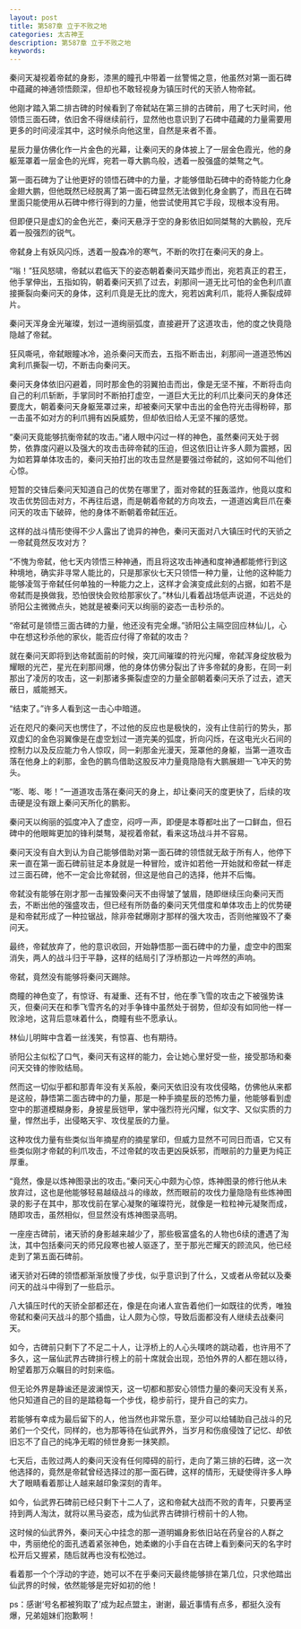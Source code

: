 ```yaml
---
layout: post
title: 第587章 立于不败之地
categories: 太古神王
description: 第587章 立于不败之地
keywords:
---
```


秦问天凝视着帝弑的身影，漆黑的瞳孔中带着一丝警惕之意，他虽然对第一面石碑中蕴藏的神通领悟颇深，但却也不敢轻视身为镇压时代的天骄人物帝弑。

他刚才踏入第二排古碑的时候看到了帝弑站在第三排的古碑前，用了七天时间，他领悟三面石碑，依旧舍不得继续前行，显然他也意识到了石碑中蕴藏的力量需要用更多的时间浸淫其中，这时候杀向他这里，自然是来者不善。

星辰力量仿佛化作一片金色的光幕，让秦问天的身体披上了一层金色霞光，他的身躯笼罩着一层金色的光辉，宛若一尊大鹏鸟般，透着一股强盛的桀骜之气。

第一面石碑为了让他更好的领悟石碑中的力量，才能够借助石碑中的奇特能力化身金翅大鹏，但他既然已经脱离了第一面石碑显然无法做到化身金鹏了，而且在石碑里面只能使用从石碑中修行得到的力量，他尝试使用其它手段，现根本没有用。

但即便只是虚幻的金色光芒，秦问天悬浮于空的身影依旧如同桀骜的大鹏般，充斥着一股强烈的锐气。

帝弑身上有妖风闪烁，透着一股森冷的寒气，不断的吹打在秦问天的身上。

“嗡！”狂风怒啸，帝弑以君临天下的姿态朝着秦问天踏步而出，宛若真正的君王，他手掌伸出，五指如钩，朝着秦问天抓了过去，刹那间一道无比可怕的金色利爪直接撕裂向秦问天的身体，这利爪竟是无比的庞大，宛若凶禽利爪，能将人撕裂成碎片。

秦问天浑身金光璀璨，划过一道绚丽弧度，直接避开了这道攻击，他的度之快竟隐隐越了帝弑。

狂风嘶吼，帝弑眼瞳冰冷，追杀秦问天而去，五指不断击出，刹那间一道道恐怖凶禽利爪撕裂一切，不断击向秦问天。

秦问天身体依旧闪避着，同时那金色的羽翼拍击而出，像是无坚不摧，不断将击向自己的利爪斩断，手掌同时不断拍打虚空，一道巨大无比的利爪比秦问天的身体还要庞大，朝着秦问天身躯笼罩过来，却被秦问天掌中击出的金色符光击得粉碎，那一击虽不如对方的利爪拥有凶戾威势，但却依旧给人无坚不摧的感觉。

“秦问天竟能够抗衡帝弑的攻击。”诸人眼中闪过一样的神色，虽然秦问天处于弱势，依靠度闪避以及强大的攻击击碎帝弑的压迫，但这依旧让许多人颇为震撼，因为如若算单体攻击的，秦问天拍打出的攻击显然是要强过帝弑的，这如何不叫他们心惊。

短暂的交锋后秦问天知道自己的优势在哪里了，面对帝弑的狂轰滥炸，他竟以度和攻击优势回击对方，不再往后退，而是朝着帝弑的方向攻去，一道道凶禽巨爪在秦问天的攻击下破碎，他的身体不断朝着帝弑压近。

这样的战斗情形使得不少人露出了诡异的神色，秦问天面对八大镇压时代的天骄之一帝弑竟然反攻对方？

“不愧为帝弑，他七天内领悟三种神通，而且将这攻击神通和度神通都能修行到这种境地，确实非寻常人能比的，只是那家伙七天只领悟一种力量，让他的这种能力能够凌驾于帝弑任何单独的一种能力之上，这样才会演变成此刻的占据，如若不是帝弑而是换做我，恐怕很快会败给那家伙了。”林仙儿看着战场低声说道，不远处的骄阳公主微微点头，她就是被秦问天以绚丽的姿态一击秒杀的。

“帝弑可是领悟三面古碑的力量，他还没有完全爆。”骄阳公主隔空回应林仙儿，心中在想这秒杀他的家伙，能否应付得了帝弑的攻击？

就在秦问天即将到达帝弑面前的时候，突兀间璀璨的符光闪耀，帝弑浑身绽放极为耀眼的光芒，星光在刹那间爆，他的身体仿佛分裂出了许多帝弑的身影，在同一刹那出了凌厉的攻击，这一刹那诸多撕裂虚空的力量全部朝着秦问天杀了过去，遮天蔽日，威能撼天。

“结束了。”许多人看到这一击心中暗道。

近在咫尺的秦问天也愣住了，不过他的反应也是极快的，没有止住前行的势头，那双虚幻的金色羽翼像是在虚空划过一道完美的弧度，折向闪烁，在这电光火石间的控制力以及反应能力令人惊叹，同一刹那金光漫天，笼罩他的身躯，当第一道攻击落在他身上的刹那，金色的鹏鸟借助这股反冲力量竟隐隐有大鹏展翅一飞冲天的势头。

“嘭、嘭、嘭！”一道道攻击落在秦问天的身上，却让秦问天的度更快了，后续的攻击硬是没有跟上秦问天所化的鹏影。

秦问天以绚丽的弧度冲入了虚空，闷哼一声，即便是本尊都吐出了一口鲜血，但石碑中的他眼眸更加的锋利桀骜，凝视着帝弑，看来这场战斗并不容易。

秦问天没有自大到认为自己能够借助对第一面石碑的领悟就无敌于所有人，他停下来一直在第一面石碑前驻足本身就是一种冒险，或许如若他一开始就和帝弑一样走过三面石碑，他不一定会比帝弑弱，但这是他自己的选择，他并不后悔。

帝弑没有能够在刚才那一击摧毁秦问天不由得皱了皱眉，随即继续压向秦问天而去，不断出他的强盛攻击，但已经有所防备的秦问天凭借度和单体攻击上的优势硬是和帝弑形成了一种拉锯战，除非帝弑爆刚才那样的强大攻击，否则他摧毁不了秦问天。

最终，帝弑放弃了，他的意识收回，开始静悟那一面石碑中的力量，虚空中的图案消失，两人的战斗归于平静，这样的结局引了浮桥那边一片哗然的声响。

帝弑，竟然没有能够将秦问天踢除。

商瞳的神色变了，有惊讶、有凝重、还有不甘，他在季飞雪的攻击之下被强势诛灭，但秦问天在和季飞雪齐名的对手争锋中虽然处于弱势，但却没有如同他一样一败涂地，这背后意味着什么，商瞳有些不愿承认。

林仙儿明眸中含着一丝浅笑，有惊喜、也有期待。

骄阳公主似松了口气，秦问天有这样的能力，会让她心里好受一些，接受那场和秦问天交锋的惨败结局。

然而这一切似乎都和那青年没有关系般，秦问天依旧没有攻伐侵略，仿佛他从来都是这般，静悟第二面古碑中的力量，那是一种手摘星辰的恐怖力量，他能够看到虚空中的那道模糊身影，身披星辰铠甲，掌中强烈符光闪耀，似文字、又似实质的力量，悍然出手，出侵略天宇、攻伐星辰的力量。

这种攻伐力量有些类似当年摘星府的摘星掌印，但威力显然不可同日而语，它又有些类似刚才帝弑的利爪攻击，不过帝弑的攻击更凶戾妖邪，而眼前的力量更为纯正厚重。

“竟然，像是以炼神图录出的攻击。”秦问天心中颇为心惊，炼神图录的修行他从未放弃过，这也是他能够轻易越级战斗的缘故，然而眼前的攻伐力量隐隐有些炼神图录的影子在其中，那攻伐前在掌心凝聚的璀璨符光，就像是一粒粒神元凝聚而成，随即攻击，虽然相似，但显然没有炼神图录高明。

一座座古碑前，诸天骄的身影越来越少了，那些极富盛名的人物也6续的遭遇了淘汰，其中包括秦问天的师兄段寒也被人驱逐了，至于那光芒耀天的顾流风，他已经走到了第五面石碑前。

诸天骄对石碑的领悟都渐渐放慢了步伐，似乎意识到了什么，又或者从帝弑以及秦问天的战斗中得到了一些启示。

八大镇压时代的天骄全部都还在，像是在向诸人宣告着他们一如既往的优秀，唯独帝弑和秦问天战斗的那个插曲，让人颇为心惊，导致后面都没有人继续去战秦问天。

如今，古碑前只剩下了不足二十人，让浮桥上的人心头噗咚的跳动着，也许用不了多久，这一届仙武界古碑排行榜上的前十席就会出现，恐怕外界的人都在翘以待，盼望着那万众瞩目的时刻来临。

但无论外界是静谧还是波澜惊天，这一切都和那安心领悟力量的秦问天没有关系，他只知道自己的目的是踏稳每一个步伐，稳步前行，提升自己的实力。

若能够有幸成为最后留下的人，他当然也非常乐意，至少可以给辅助自己战斗的兄弟们一个交代，同样的，也为那等待在仙武界外，当岁月和伤痕侵蚀了记忆、却依旧忘不了自己的纯净无暇的倾世身影一抹笑颜。

七天后，击败过两人的秦问天没有任何障碍的前行，走向了第三排的石碑，这一次他选择的，竟然是帝弑曾经选择过的那一面石碑，这样的情形，无疑使得许多人睁大了眼睛看着那让人越来越印象深刻的青年。

如今，仙武界石碑前已经只剩下十二人了，这和帝弑大战而不败的青年，只要再坚持到两人淘汰，就将以黑马姿态，成为仙武界古碑排行榜前十的人物。

这时候的仙武界外，秦问天心中挂念的那一道明媚身影依旧站在药皇谷的人群之中，秀丽绝伦的面孔透着紧张神色，她柔嫩的小手自在古碑上看到秦问天的名字时松开后又握紧，随后就再也没有松弛过。

看着那一个个浮动的字迹，她可以不在乎秦问天最终能够排在第几位，只求他踏出仙武界的时候，依然能够是完好如初的他！

ps：感谢‘号名都被狗取了’成为起点盟主，谢谢，最近事情有点多，都挺久没有爆，兄弟姐妹们抱歉啊！
